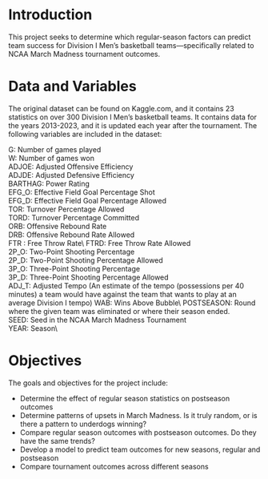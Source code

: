 # Introduction

This project seeks to determine which regular-season factors can predict team success for 
Division I Men’s basketball teams—specifically related to NCAA March Madness tournament outcomes.

# Data and Variables 

The original dataset can be found on Kaggle.com, and it contains 23 statistics on over 300 Division I Men’s basketball teams. It 
contains data for the years 2013-2023, and it is updated each year after the tournament. The following variables are included in the dataset:

G: Number of games played\
W: Number of games won\
ADJOE: Adjusted Offensive Efficiency\
ADJDE: Adjusted Defensive Efficiency\
BARTHAG: Power Rating\
EFG_O: Effective Field Goal Percentage Shot\
EFG_D: Effective Field Goal Percentage Allowed\
TOR: Turnover Percentage Allowed\
TORD: Turnover Percentage Committed\
ORB: Offensive Rebound Rate\
DRB: Offensive Rebound Rate Allowed\
FTR : Free Throw Rate\ 
FTRD: Free Throw Rate Allowed\
2P_O: Two-Point Shooting Percentage\
2P_D: Two-Point Shooting Percentage Allowed\
3P_O: Three-Point Shooting Percentage\
3P_D: Three-Point Shooting Percentage Allowed\
ADJ_T: Adjusted Tempo (An estimate of the tempo (possessions per 40 minutes) a team would have against the team that wants to play at an average Division I tempo)
WAB: Wins Above Bubble\ 
POSTSEASON: Round where the given team was eliminated or where their season ended.\
SEED: Seed in the NCAA March Madness Tournament\
YEAR: Season\

# Objectives 

The goals and objectives for the project include:
- Determine the effect of regular season statistics on postseason outcomes
- Determine patterns of upsets in March Madness. Is it truly random, or is there a pattern to underdogs winning?
- Compare regular season outcomes with postseason outcomes. Do they have the same trends?
- Develop a model to predict team outcomes for new seasons, regular and postseason
- Compare tournament outcomes across different seasons



